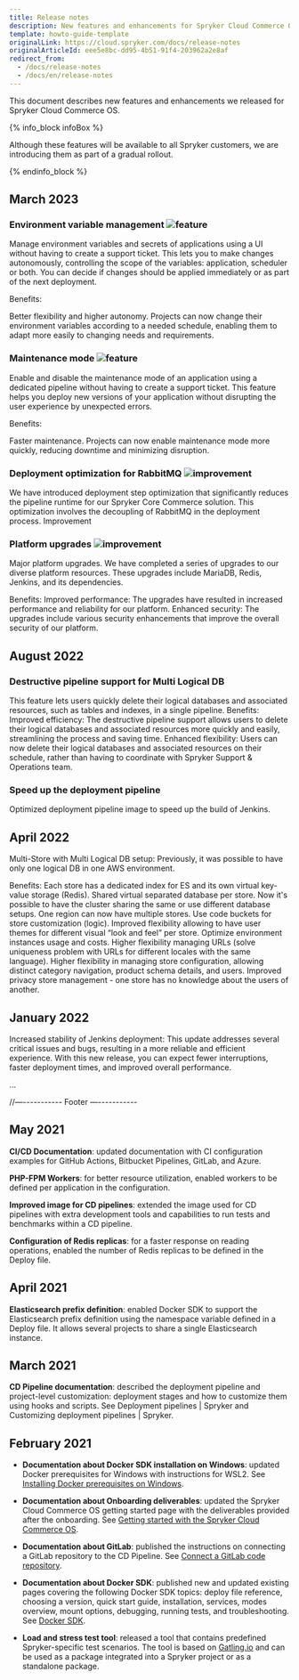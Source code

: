 ```yaml
---
title: Release notes
description: New features and enhancements for Spryker Cloud Commerce OS.
template: howto-guide-template
originalLink: https://cloud.spryker.com/docs/release-notes
originalArticleId: eee5e8bc-dd95-4b51-91f4-203962a2e8af
redirect_from:
  - /docs/release-notes
  - /docs/en/release-notes
---
```


This document describes new features and enhancements we released for Spryker Cloud Commerce OS.

{% info_block infoBox %}

Although these features will be available to all Spryker customers, we are introducing them as part of a gradual rollout.

{% endinfo_block %}



## March 2023

### Environment variable management <span class="inline-img">![feature](https://spryker.s3.eu-central-1.amazonaws.com/docs/scos/user/intro-to-spryker/releases/release-notes/feature.png)</span>

Manage environment variables and secrets of applications using a UI without having to create a support ticket. This lets you to make changes autonomously, controlling the scope of the variables: application, scheduler or both. You can decide if changes should be applied immediately or as part of the next deployment.

Benefits:

Better flexibility and higher autonomy. Projects can now change their environment variables according to a needed schedule, enabling them to adapt more easily to changing needs and requirements.


### Maintenance mode <span class="inline-img">![feature](https://spryker.s3.eu-central-1.amazonaws.com/docs/scos/user/intro-to-spryker/releases/release-notes/feature.png)</span>

Enable and disable the maintenance mode of an application using a dedicated pipeline without having to create a support ticket. This feature helps you deploy new versions of your application without disrupting the user experience by unexpected errors.

Benefits:

Faster maintenance. Projects can now enable maintenance mode more quickly, reducing downtime and minimizing disruption.


### Deployment optimization for RabbitMQ <span class="inline-img">![improvement](https://spryker.s3.eu-central-1.amazonaws.com/docs/scos/user/intro-to-spryker/releases/release-notes/improvement.png)</span>

We have introduced deployment step optimization that significantly reduces the pipeline runtime for our Spryker Core Commerce solution. This optimization involves the decoupling of RabbitMQ in the deployment process. Improvement


### Platform upgrades <span class="inline-img">![improvement](https://spryker.s3.eu-central-1.amazonaws.com/docs/scos/user/intro-to-spryker/releases/release-notes/improvement.png)</span>

Major platform upgrades. We have completed a series of upgrades to our diverse platform resources. These upgrades include MariaDB, Redis, Jenkins, and its dependencies.

Benefits:
Improved performance: The upgrades have resulted in increased performance and reliability for our platform.
Enhanced security: The upgrades include various security enhancements that improve the overall security of our platform.


## August 2022

### Destructive pipeline support for Multi Logical DB


This feature lets users quickly delete their logical databases and associated resources, such as tables and indexes, in a single pipeline.
Benefits:
Improved efficiency: The destructive pipeline support allows users to delete their logical databases and associated resources more quickly and easily, streamlining the process and saving time.
Enhanced flexibility: Users can now delete their logical databases and associated resources on their schedule, rather than having to coordinate with Spryker Support & Operations team.


### Speed up the deployment pipeline

Optimized deployment pipeline image to speed up the build of Jenkins.


## April 2022

Multi-Store with Multi Logical DB setup: Previously, it was possible to have only one logical DB in one AWS environment.

Benefits:
Each store has a dedicated index for ES and its own virtual key-value storage (Redis).
Shared virtual separated database per store.
Now it's possible to have the cluster sharing the same or use different database setups.
One region can now have multiple stores.
Use code buckets for store customization (logic).
Improved flexibility allowing to have user themes for different visual “look and feel” per store.
Optimize environment instances usage and costs.
Higher flexibility managing URLs (solve uniqueness problem with URLs for different locales with the same language).
Higher flexibility in managing store configuration, allowing distinct category navigation, product schema details, and users.
Improved privacy store management - one store has no knowledge about the users of another.




## January 2022

Increased stability of Jenkins deployment: This update addresses several critical issues and bugs, resulting in a more reliable and efficient experience. With this new release, you can expect fewer interruptions, faster deployment times, and improved overall performance.

…

//—----------- Footer —-----------





## May 2021

**CI/CD Documentation**: updated documentation with CI configuration examples for GitHub Actions, Bitbucket Pipelines, GitLab, and Azure.

**PHP-FPM Workers**: for better resource utilization, enabled workers to be defined per application in the configuration.

**Improved image for CD pipelines**: extended the image used for CD pipelines with extra development tools and capabilities to run tests and benchmarks within a CD pipeline.

**Configuration of Redis replicas**: for a faster response on reading operations, enabled the number of Redis replicas to be defined in the Deploy file.

## April 2021

**Elasticsearch prefix definition**: enabled Docker SDK to support the Elasticsearch prefix definition using the namespace variable defined in a Deploy file. It allows several projects to share a single Elasticsearch instance.

## March 2021

**CD Pipeline documentation**: described the deployment pipeline and project-level customization: deployment stages and how to customize them using hooks and scripts. See Deployment pipelines | Spryker and Customizing deployment pipelines | Spryker.

## February 2021

* **Documentation about Docker SDK installation on Windows**: updated Docker prerequisites for Windows with instructions for WSL2. See [Installing Docker prerequisites on Windows](/docs/scos/dev/setup/installing-spryker-with-docker/docker-installation-prerequisites/installing-docker-prerequisites-on-windows-with-wsl2.html).

* **Documentation about Onboarding deliverables**: updated the Spryker Cloud Commerce OS getting started page with the deliverables provided after the onboarding. See [Getting started with the Spryker Cloud Commerce OS](/docs/cloud/dev/spryker-cloud-commerce-os/getting-started-with-the-spryker-cloud-commerce-os.html).

* **Documentation about GitLab**: published the instructions on connecting a GitLab repository to the CD Pipeline. See [Connect a GitLab code repository](/docs/cloud/dev/spryker-cloud-commerce-os/connecting-a-code-repository.html#connect-a-gitlab-code-repository).

* **Documentation about Docker SDK**: published new and updated existing pages covering the following Docker SDK topics: deploy file reference, choosing a version, quick start guide, installation, services, modes overview, mount options, debugging, running tests, and troubleshooting. See [Docker SDK](/docs/scos/dev/the-docker-sdk/{{site.version}}/the-docker-sdk.html).

* **Load and stress test tool**: released a tool that contains predefined Spryker-specific test scenarios. The tool is based on [Gatling.io](http://gatling.io/) and can be used as a package integrated into a Spryker project or as a standalone package.
